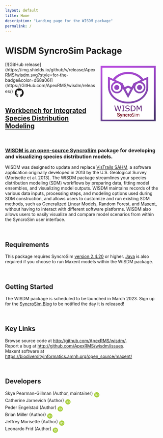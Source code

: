 ```yaml
---
layout: default
title: Home
description: "Landing page for the WISDM package"
permalink: /
---
```


# **WISDM** SyncroSim Package
<img align="right" style="padding: 13px" width="180" src="assets/images/logo/wisdm-sticker.png">
[![GitHub release](https://img.shields.io/github/v/release/ApexRMS/wisdm.svg?style=for-the-badge&color=d68a06)](https://GitHub.com/ApexRMS/wisdm/releases/)    <a href="https://github.com/ApexRMS/wisdm"><img align="middle" style="padding: 1px" width="30" src="assets/images/logo/github-trans2.png">
<br>

## Workbench for Integrated Species Distribution Modeling 
<br>

### WISDM is an open-source <a href="https://syncrosim.com/" target="_blank">SyncroSim</a> package for developing and visualizing species distribution models. <br>

WISDM was designed to update and replace <a href="https://doi.org/10.1111/j.1600-0587.2012.07815.x" target="_blank">VisTrails SAHM</a>, a software application originally developed in 2013 by the U.S. Geological Survey (Morisette et al. 2013). The WISDM package streamlines your species distribution modeling (SDM) workflows by preparing data, fitting model ensembles, and visualizing model outputs. WISDM maintains records of the various data inputs, processing steps, and modeling options used during SDM construction, and allows users to customize and run existing SDM methods, such as Generalized Linear Models, Random Forest, and <a href="https://biodiversityinformatics.amnh.org/open_source/maxent/" target="_blank">Maxent</a>, without having to interact with different software platforms. WISDM also allows users to easily visualize and compare model scenarios from within the SyncroSim user interface.

<br>

## Requirements

This package requires SyncroSim <a href="https://syncrosim.com/download/" target="_blank">version 2.4.20</a> or higher.
<a href="https://www.java.com" target="_blank">Java</a> is also required if you choose to run Maxent models within the WISDM package.

<!--- > Instructions for installing the above requirements for WISDM are provided on the [Getting Started](https://apexrms.github.io/wisdm/getting_started.html) page. -->

<br>

## Getting Started

The WISDM package is scheduled to be launched in March 2023. Sign up for the <a href="https://syncrosim.com/blog/" target="_blank">SyncroSim Blog</a> to be notified the day it is released!
  
<!--- For a guided tutorial on **WISDM**, including installation, set up, model run, and output visualization, see the [Getting Started](https://apexrms.github.io/wisdm/getting_started.html) page. -->

<br>

## Key Links

Browse source code at
<a href="http://github.com/ApexRMS/wisdm/" target="_blank">http://github.com/ApexRMS/wisdm/</a>. <br>
Report a bug at
<a href="http://github.com/ApexRMS/wisdm/issues" target="_blank">http://github.com/ApexRMS/wisdm/issues</a>. <br>
Maxent software at <a href="https://biodiversityinformatics.amnh.org/open_source/maxent/" target="_blank">https://biodiversityinformatics.amnh.org/open_source/maxent/</a> 

<br>

## Developers

Skye Pearman-Gillman (Author, maintainer) <a href="https://orcid.org/0000-0002-3911-1985"><img align="middle" style="padding: 0.5px" width="17" src="assets/images/ORCID.png"></a>
<br>
Catherine Jarnevich (Author) <a href="https://orcid.org/0000-0002-9699-2336"><img align="middle" style="padding: 0.5px" width="17" src="assets/images/ORCID.png"></a>
<br>
Peder Engelstad (Author) <a href="https://orcid.org/0000-0002-3681-9216"><img align="middle" style="padding: 0.5px" width="17" src="assets/images/ORCID.png"></a>
<br>
Brian Miller (Author) <a href="https://orcid.org/0000-0003-1716-1161"><img align="middle" style="padding: 0.5px" width="17" src="assets/images/ORCID.png"></a>
<br>
Jeffrey Morisette (Author) <a href="https://orcid.org/0000-0002-0483-0082"><img align="middle" style="padding: 0.5px" width="17" src="assets/images/ORCID.png"></a>
<br>
Leonardo Frid (Author) <a href="https://orcid.org/0000-0002-5489-2337"><img align="middle" style="padding: 0.5px" width="17" src="assets/images/ORCID.png"></a>

